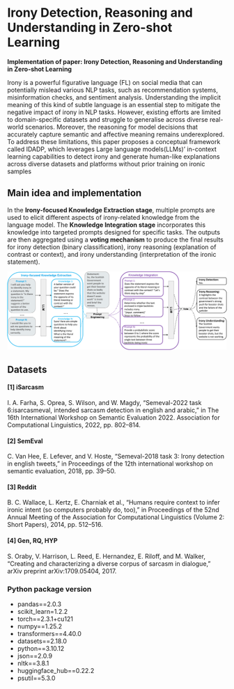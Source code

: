 # Irony Detection, Reasoning and Understanding in Zero-shot Learning
**Implementation of paper: Irony Detection, Reasoning and Understanding in Zero-shot Learning**

Irony is a powerful figurative language (FL) on social media that can potentially mislead various NLP tasks, such as recommendation systems, misinformation checks, and
sentiment analysis. Understanding the implicit meaning of this kind of subtle language is an essential step to mitigate the negative impact of irony in NLP tasks. However, existing efforts are limited
to domain-specific datasets and struggle to generalise across diverse real-world scenarios. Moreover, the reasoning for model decisions that accurately capture semantic and affective meaning
remains underexplored. To address these limitations, this paper proposes a conceptual framework called IDADP, which leverages Large language models(LLMs)’ in-context learning capabilities to detect irony and generate human-like explanations across diverse datasets and platforms without prior training on ironic samples

## Main idea and implementation
In the **Irony-focused Knowledge Extraction stage**, multiple prompts are used to elicit different aspects of irony-related knowledge from the language model. The **Knowledge Integration stage** incorporates
this knowledge into targeted prompts designed for specific tasks. The outputs are then aggregated using a **voting mechanism** to produce the final results for irony detection (binary classification), irony reasoning (explanation of contrast or context), and irony understanding (interpretation of the ironic statement).
<p align=center><img src="sample_irony.png" width="600" center/>

## Datasets 
#### [1] iSarcasm
I. A. Farha, S. Oprea, S. Wilson, and W. Magdy, “Semeval-2022 task 6:isarcasmeval, intended sarcasm detection in english and arabic,” in The 16th International Workshop on Semantic Evaluation 2022. Association
for Computational Linguistics, 2022, pp. 802–814.
#### [2] SemEval
C. Van Hee, E. Lefever, and V. Hoste, “Semeval-2018 task 3: Irony detection in english tweets,” in Proceedings of the 12th international workshop on semantic evaluation, 2018, pp. 39–50.
#### [3] Reddit
B. C. Wallace, L. Kertz, E. Charniak et al., “Humans require context to infer ironic intent (so computers probably do, too),” in Proceedings of the 52nd Annual Meeting of the Association for Computational Linguistics (Volume 2: Short Papers), 2014, pp. 512–516.
#### [4] Gen, RQ, HYP 
S. Oraby, V. Harrison, L. Reed, E. Hernandez, E. Riloff, and M. Walker, “Creating and characterizing a diverse corpus of sarcasm in dialogue,” arXiv preprint arXiv:1709.05404, 2017.

### Python package version
* pandas==2.0.3
* scikit_learn=1.2.2
* torch==2.3.1+cu121
* numpy==1.25.2
* transformers==4.40.0
* datasets==2.18.0
* python==3.10.12
* json==2.0.9
* nltk==3.8.1
* huggingface_hub==0.22.2
* psutil==5.3.0
